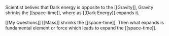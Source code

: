 Scientist belives that Dark energy is opposite to the [[Gravity]], Gravity shrinks the [[space-time]], where as [[Dark Energy]] expands it.

[[My Questions]]
[[Mass]] shrinks the [[space-time]], Then what expands is fundamental element or force which leads to expand the [[space-time]].